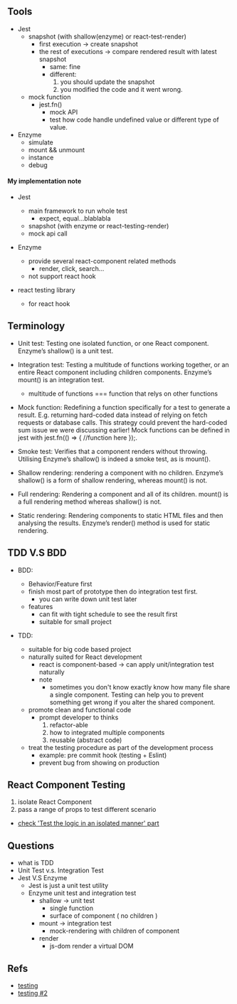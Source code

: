 

## Tools
* Jest
    * snapshot (with shallow(enzyme) or react-test-render)
        * first execution -> create snapshot
        * the rest of executions -> compare rendered result with latest snapshot
            * same: fine
            * different:
                1. you should update the snapshot
                2. you modified the code and it went wrong.
    * mock function
        * jest.fn()
            * mock API
            * test how code handle undefined value or different type of value.
* Enzyme
    * simulate
    * mount && unmount
    * instance
    * debug

#### My implementation note
* Jest
    * main framework to run whole test
        * expect, equal...blablabla
    * snapshot (with enzyme or react-testing-render)
    * mock api call

* Enzyme
    * provide several react-component related methods
        * render, click, search...
    * not support react hook

* react testing library
    * for react hook

## Terminology

* Unit test: Testing one isolated function, or one React component. Enzyme’s shallow() is a unit test.

* Integration test: Testing a multitude of functions working together, or an entire React component including children components. Enzyme’s mount() is an integration test.
    * multitude of functions === function that relys on other functions

* Mock function: Redefining a function specifically for a test to generate a result. E.g. returning hard-coded data instead of relying on fetch requests or database calls. This strategy could prevent the hard-coded sum issue we were discussing earlier!
Mock functions can be defined in jest with jest.fn(() => { //function here });.

* Smoke test: Verifies that a component renders without throwing. Utilising Enzyme’s shallow() is indeed a smoke test, as is mount().

* Shallow rendering: rendering a component with no children. Enzyme’s shallow() is a form of shallow rendering, whereas mount() is not.

* Full rendering: Rendering a component and all of its children. mount() is a full rendering method whereas shallow() is not.

* Static rendering: Rendering components to static HTML files and then analysing the results. Enzyme’s render() method is used for static rendering.

## TDD V.S BDD
* BDD:
    * Behavior/Feature first
    * finish most part of prototype then do integration test first.
        * you can write down unit test later
    * features
        * can fit with tight schedule to see the result first
        * suitable for small project

* TDD:
    * suitable for big code based project
    * naturally suited for React development
        * react is component-based -> can apply unit/integration test naturally
        * note
            * sometimes you don't know exactly know how many file share a single component. Testing can help you to prevent something get wrong if you alter the shared component.
    * promote clean and functional code
        * prompt developer to thinks
            1. refactor-able
            2. how to integrated multiple components
            3. reusable (abstract code)
    * treat the testing procedure as part of the development process
        * example: pre commit hook (testing + Eslint)
        * prevent bug from showing on production


## React Component Testing
1. isolate React Component
2. pass a range of props to test different scenario
* [check 'Test the logic in an isolated manner' part](https://medium.com/@rossbulat/test-driven-development-in-react-with-jest-and-enzyme-2a6cf2cc3071)


## Questions
* what is TDD
* Unit Test v.s. Integration Test
* Jest V.S Enzyme
    * Jest is just a unit test utility
    * Enzyme unit test and integration test
        * shallow -> unit test
            * single function
            * surface of component ( no children )
        * mount -> integration test
            * mock-rendering with children of component
        * render
            * js-dom render a virtual DOM


## Refs
* [testing](https://medium.com/@rossbulat/testing-in-react-with-jest-and-enzyme-an-introduction-99ce047dfcf8)
* [testing #2 ](https://medium.com/@rossbulat/test-driven-development-in-react-with-jest-and-enzyme-2a6cf2cc3071)
